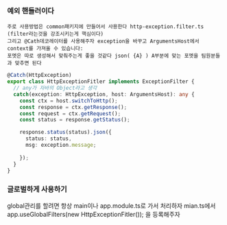### 예외 핸들러이다
```
주로 사용방법은 common패키지에 만들어서 사용한다 http-exception.filter.ts (filter라는것을 강조시키는게 핵심이다)
그리고 @Cath데코레이터를 사용해주자 exception을 바꾸고 ArgumentsHost에서 context를 가져올 수 있습니다:
포멧은 따로 생성해서 맞춰주는게 좋을 것같다 json( {A} ) A부분에 맞는 포멧을 팀원분들과 맞추면 된다
```

```ts
@Catch(HttpException)
export class HttpExceptionFitler implements ExceptionFilter {
  // any가 자바의 Object라고 생각
  catch(exception: HttpException, host: ArgumentsHost): any {
    const ctx = host.switchToHttp();
    const response = ctx.getResponse();
    const request = ctx.getRequest();
    const status = response.getStatus();

    response.status(status).json({
      status: status,
      msg: exception.message;
      
    });
  }
}
```

### 글로벌하게 사용하기
global관리를 할려면 항상 main이나 app.module.ts로 가서 처리하자
mian.ts에서   app.useGlobalFilters(new HttpExceptionFitler()); 을 등록해주자


